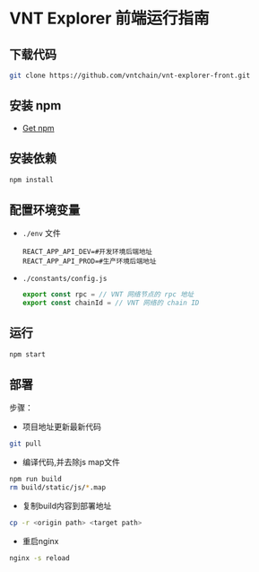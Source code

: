# VNT Explorer 前端运行指南
## 下载代码

```bash
git clone https://github.com/vntchain/vnt-explorer-front.git
```

## 安装 npm
- [Get npm](https://www.npmjs.com/get-npm)
## 安装依赖

```bash
npm install
```

## 配置环境变量
- `./env` 文件

  ```
  REACT_APP_API_DEV=#开发环境后端地址
  REACT_APP_API_PROD=#生产环境后端地址
  ```

- `./constants/config.js`

  ```js
  export const rpc = // VNT 网络节点的 rpc 地址
  export const chainId = // VNT 网络的 chain ID
  ```

## 运行

```bash
npm start
```

## 部署

步骤：

* 项目地址更新最新代码

```bash
git pull
```

* 编译代码,并去除js map文件

```bash
npm run build
rm build/static/js/*.map
```

* 复制build内容到部署地址

```bash
cp -r <origin path> <target path>
```

* 重启nginx

```bash
nginx -s reload
```